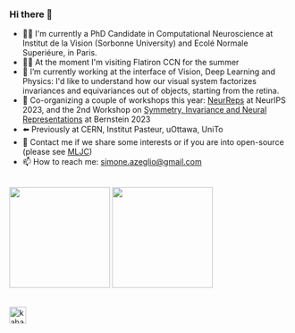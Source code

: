 ### Hi there 👋

- 👨‍💻 I'm currently a PhD Candidate in Computational Neuroscience at Institut de la Vision (Sorbonne University) and Ecolé Normale Superiéure, in Paris.
- 👨‍💻 At the moment I'm visiting Flatiron CCN for the summer 
- 🔭 I’m currently working at the interface of Vision, Deep Learning and Physics: I'd like to understand how our visual system factorizes invariances and equivariances out of objects, starting from the retina. 
- 📆 Co-organizing a couple of workshops this year: [NeurReps](https://www.neurreps.org/) at NeurIPS 2023, and the 2nd Workshop on [Symmetry, Invariance and Neural Representations](https://bernstein-network.de/bernstein-conference/program/satellite-workshops/neural-representations/) at Bernstein 2023
- ⬅️ Previously at CERN, Institut Pasteur, uOttawa, UniTo
- 💬 Contact me if we share some interests or if you are into open-source (please see [MLJC](https://www.mljc.it/))
- 📫 How to reach me: simone.azeglio@gmail.com
  
\
<img height="180em" src="https://github-readme-stats-eight-theta.vercel.app/api?username=sazio&show_icons=true&include_all_commits=true&count_private=true&theme=radical"/> 
<img height="180em" src="https://github-readme-stats-eight-theta.vercel.app/api/top-langs/?username=sazio&layout=compact&langs_count=8&count_private=true&theme=radical"/>

\
<a href="https://www.linkedin.com/in/simoneazeglio/">
  <img align="left" alt="kahanikaar's LinkdeIn" width="30px" src="https://img.icons8.com/color/48/000000/linkedin-circled--v5.png"/>
</a>
